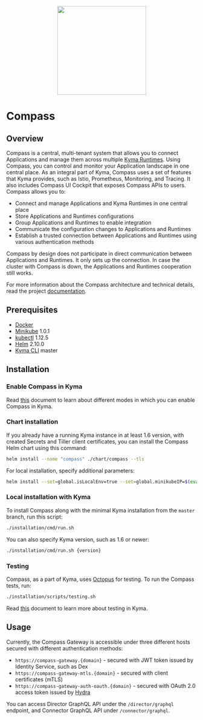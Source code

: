 <p align="center">
 <img src="https://raw.githubusercontent.com/kyma-incubator/compass/master/logo.png" width="235">
</p>

# Compass

## Overview

Compass is a central, multi-tenant system that allows you to connect Applications and manage them across multiple [Kyma Runtimes](#architecture-components-kyma-runtime). Using Compass, you can control and monitor your Application landscape in one central place. As an integral part of Kyma, Compass uses a set of features that Kyma provides, such as Istio, Prometheus, Monitoring, and Tracing. It also includes Compass UI Cockpit that exposes Compass APIs to users.
Compass allows you to:
- Connect and manage Applications and Kyma Runtimes in one central place
- Store Applications and Runtimes configurations
- Group Applications and Runtimes to enable integration
- Communicate the configuration changes to Applications and Runtimes
- Establish a trusted connection between Applications and Runtimes using various authentication methods

Compass by design does not participate in direct communication between Applications and Runtimes. It only sets up the connection. In case the cluster with Compass is down, the Applications and Runtimes cooperation still works.

For more information about the Compass architecture and technical details, read the project [documentation](./docs).

## Prerequisites

- [Docker](https://www.docker.com/get-started)
- [Minikube](https://github.com/kubernetes/minikube) 1.0.1
- [kubectl](https://kubernetes.io/docs/tasks/tools/install-kubectl/) 1.12.5
- [Helm](https://github.com/kubernetes/helm) 2.10.0
- [Kyma CLI](https://github.com/kyma-project/cli) master

## Installation

### Enable Compass in Kyma

Read [this](https://kyma-project.io/docs/master/components/compass/#installation-installation) document to learn about different modes in which you can enable Compass in Kyma.

### Chart installation

If you already have a running Kyma instance in at least 1.6 version, with created Secrets and Tiller client certificates, you can install the Compass Helm chart using this command:
```bash
helm install --name "compass" ./chart/compass --tls
```

For local installation, specify additional parameters:
```bash
helm install --set=global.isLocalEnv=true --set=global.minikubeIP=$(eval minikube ip) --name "compass" ./chart/compass --tls
```

### Local installation with Kyma

To install Compass along with the minimal Kyma installation from the `master` branch, run this script:
```bash
./installation/cmd/run.sh
```

You can also specify Kyma version, such as 1.6 or newer:
```bash
./installation/cmd/run.sh {version}
```

### Testing

Compass, as a part of Kyma, uses [Octopus](https://github.com/kyma-incubator/octopus/blob/master/README.md) for testing. To run the Compass tests, run:

```bash
./installation/scripts/testing.sh
```

Read [this](https://kyma-project.io/docs/root/kyma#details-testing-kyma) document to learn more about testing in Kyma.

## Usage

Currently, the Compass Gateway is accessible under three different hosts secured with different authentication methods:

- `https://compass-gateway.{domain}` - secured with JWT token issued by Identity Service, such as Dex
- `https://compass-gateway-mtls.{domain}` - secured with client certificates (mTLS)
- `https://compass-gateway-auth-oauth.{domain}` - secured with OAuth 2.0 access token issued by [Hydra](https://kyma-project.io/docs/components/security/#details-o-auth2-and-open-id-connect-server)

You can access Director GraphQL API under the `/director/graphql` endpoint, and Connector GraphQL API under `/connector/graphql`.
